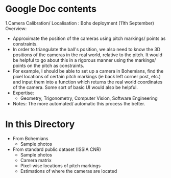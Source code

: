 # Google Doc contents
1.Camera Calibration/ Localisation : Bohs deployment (11th September)
Overview:
- Approximate the position of the cameras using pitch markings/ points as constraints.
- In order to triangulate the ball's position, we also need to know the 3D  positions of the cameras in the real world, relative to the pitch. It would be helpful to go about this in a rigorous manner using the markings/ points on the pitch as constraints. 
- For example, I should be able to set up a camera in Bohemians, find the pixel locations of certain pitch markings (ie back left corner post, etc.) and input them into a function which returns the real world coordinates of the camera. Some sort of basic UI would also be helpful.
- Expertise:	
  - Geometry, Trigonometry, Computer Vision, Software Engineering
- Notes: The more automated/ automatic this process the better.

# In this Directory 
- From Bohemians 
  - Sample photos 
- From standard public dataset (ISSIA CNR)
  - Sample photos 
  - Camera matrix
  - Pixel-wise locations of pitch markings 
  - Estimations of where the cameras are located 
 
